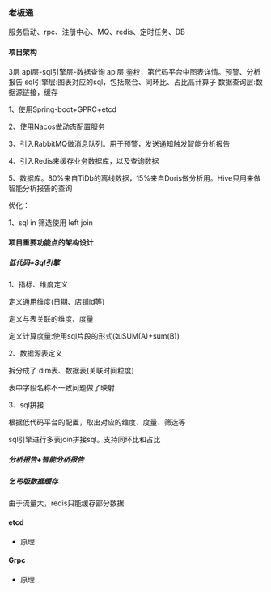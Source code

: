 
### 老板通

服务启动、rpc、注册中心、MQ、redis、定时任务、DB


#### 项目架构

3层
api层-sql引擎层-数据查询
api层:鉴权，第代码平台中图表详情。预警、分析报告
sql引擎层:图表对应的sql，包括聚合、同环比、占比高计算子
数据查询层:数据源链接，缓存 



1、使用Spring-boot+GPRC+etcd

2、使用Nacos做动态配置服务

3、引入RabbitMQ做消息队列。用于预警，发送通知触发智能分析报告

4、引入Redis来缓存业务数据库，以及查询数据

5、数据库。80%来自TiDb的离线数据，15%来自Doris做分析用。Hive只用来做智能分析报告的查询

优化：

1、sql in 筛选使用 left join

#### 项目重要功能点的架构设计


##### 低代码+Sql引擎

1、指标、维度定义

定义通用维度(日期、店铺id等)

定义与表关联的维度、度量

定义计算度量:使用sql片段的形式(如SUM(A)+sum(B))

2、数据源表定义

拆分成了 dim表、数据表(关联时间粒度)

表中字段名称不一致问题做了映射

3、sql拼接

根据低代码平台的配置，取出对应的维度、度量、筛选等

sql引擎进行多表join拼接sql。支持同环比和占比


##### 分析报告+智能分析报告





##### 乞丐版数据缓存

由于流量大，redis只能缓存部分数据



#### etcd

- 原理


#### Grpc

- 原理
